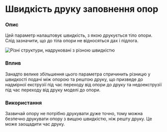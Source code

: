 Швидкість друку заповнення опор
====

### **Опис**

Цей параметр налаштовує швидкість, з якою друкується тіло опори. Слід зазначити, що до тіла опори не відносяться дах і підлога.

![Різні структури, надруковані з різною швидкістю](../images/speed_difference.png)

### **Вплив**

Занадто велике збільшення цього параметра спричинить різницю у швидкості подачі між опорою та рештою друку, що призведе до надмірної екструзії під час переходу від опори до друку та недоекструзії під час переходу від друку моделі до опори.

### **Використання**

Зазвичай опору не потрібно друкувати дуже точно, тому можна безпечно друкувати опору з вищою швидкістю, ніж решту друку. Це може заощадити час друку.
